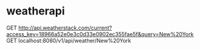 # weatherapi

GET http://api.weatherstack.com/current?access_key=18966a52e0e3c0d33e0902ec355fae5f&query=New%20York
GET localhost:8080/v1/api/weather/New%20York
